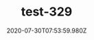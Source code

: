 ---
title: test-329
date: 2020-07-30T07:53:59.980Z
banner_subcontent: asdfsf
category: Case studies
focus: Assessment of organisational approach
role: Health or wellbeing lead
organisation_size: Small (10-49 employees)
industry: Property & Construction
content: Lorem ipsum dolor sit amet, consectetur adipiscing elit, sed do eiusmod tempor incididunt ut labore et dolore magna aliqua. Ut enim ad minim veniam, quis nostrud exercitation ullamco laboris nisi ut aliquip ex ea commodo consequat. Duis aute irure dolor in reprehenderit in voluptate velit esse cillum dolore eu fugiat nulla pariatur. Excepteur sint occaecat cupidatat non proident, sunt in culpa qui officia deserunt mollit anim id est laborum.
---